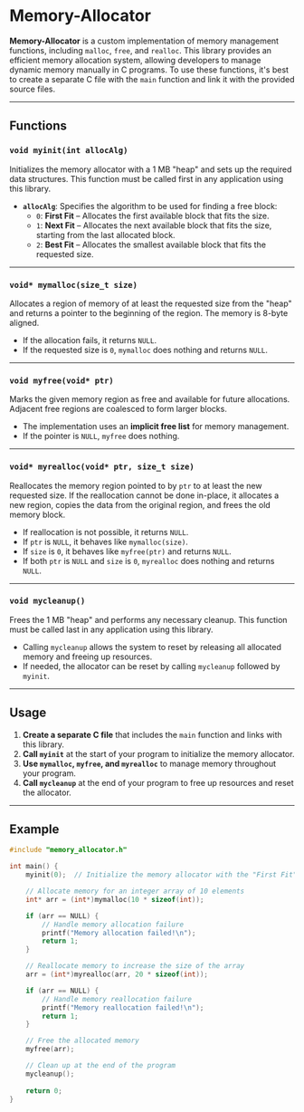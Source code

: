 # Memory-Allocator

**Memory-Allocator** is a custom implementation of memory management functions, including `malloc`, `free`, and `realloc`. This library provides an efficient memory allocation system, allowing developers to manage dynamic memory manually in C programs. To use these functions, it's best to create a separate C file with the `main` function and link it with the provided source files.

---

## Functions

### `void myinit(int allocAlg)`

Initializes the memory allocator with a 1 MB "heap" and sets up the required data structures. This function must be called first in any application using this library. 

- **`allocAlg`**: Specifies the algorithm to be used for finding a free block:
  - `0`: **First Fit** – Allocates the first available block that fits the size.
  - `1`: **Next Fit** – Allocates the next available block that fits the size, starting from the last allocated block.
  - `2`: **Best Fit** – Allocates the smallest available block that fits the requested size.

---

### `void* mymalloc(size_t size)`

Allocates a region of memory of at least the requested size from the "heap" and returns a pointer to the beginning of the region. The memory is 8-byte aligned.

- If the allocation fails, it returns `NULL`.
- If the requested size is `0`, `mymalloc` does nothing and returns `NULL`.

---

### `void myfree(void* ptr)`

Marks the given memory region as free and available for future allocations. Adjacent free regions are coalesced to form larger blocks.

- The implementation uses an **implicit free list** for memory management.
- If the pointer is `NULL`, `myfree` does nothing.

---

### `void* myrealloc(void* ptr, size_t size)`

Reallocates the memory region pointed to by `ptr` to at least the new requested size. If the reallocation cannot be done in-place, it allocates a new region, copies the data from the original region, and frees the old memory block.

- If reallocation is not possible, it returns `NULL`.
- If `ptr` is `NULL`, it behaves like `mymalloc(size)`.
- If `size` is `0`, it behaves like `myfree(ptr)` and returns `NULL`.
- If both `ptr` is `NULL` and `size` is `0`, `myrealloc` does nothing and returns `NULL`.

---

### `void mycleanup()`

Frees the 1 MB "heap" and performs any necessary cleanup. This function must be called last in any application using this library.

- Calling `mycleanup` allows the system to reset by releasing all allocated memory and freeing up resources.
- If needed, the allocator can be reset by calling `mycleanup` followed by `myinit`.

---

## Usage

1. **Create a separate C file** that includes the `main` function and links with this library.
2. **Call `myinit`** at the start of your program to initialize the memory allocator.
3. **Use `mymalloc`, `myfree`, and `myrealloc`** to manage memory throughout your program.
4. **Call `mycleanup`** at the end of your program to free up resources and reset the allocator.

---

## Example

```c
#include "memory_allocator.h"

int main() {
    myinit(0);  // Initialize the memory allocator with the "First Fit" algorithm

    // Allocate memory for an integer array of 10 elements
    int* arr = (int*)mymalloc(10 * sizeof(int));

    if (arr == NULL) {
        // Handle memory allocation failure
        printf("Memory allocation failed!\n");
        return 1;
    }

    // Reallocate memory to increase the size of the array
    arr = (int*)myrealloc(arr, 20 * sizeof(int));

    if (arr == NULL) {
        // Handle memory reallocation failure
        printf("Memory reallocation failed!\n");
        return 1;
    }

    // Free the allocated memory
    myfree(arr);

    // Clean up at the end of the program
    mycleanup();
    
    return 0;
}
```
